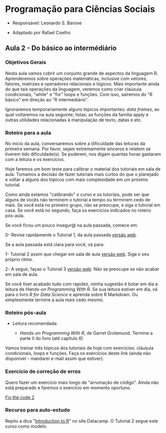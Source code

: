 #  Programação para Ciências Sociais

- Responsável: Leonardo S. Barone

- Adaptado por Rafael Coelho

## Aula 2 - Do básico ao intermédiário

### Objetivos Gerais

Nesta aula vamos cobrir um conjunto grande de aspectos da linguagem R. Aprenderemos sobre operações matemáticas, inclusive com vetores,  fatores, matrizes e operadores relacionais e lógicos. Mais importante ainda do que tais operações da linguagem, veremos como criar claúsula condicionais, "while" e "for" loops e funções. Com isso, saíremos do "R básico" em direção ao "R intermediário".

Ignoraremos temporariamente alguns tópicos importantes: _data frames_, ao qual voltaremos na aula seguinte; listas; as funções da família _apply_ e outras utilidades relacionadas à manipulação de texto, datas e etc.

### Roteiro para a aula

No início da aula, conversaremos sobre a dificuldade das leituras da primeira semana. Por favor, sejam extremamente sinceros e relatem se tiverem tido dificuldade(s). Se puderem, nos digam quantas horas gastaram com a leitura e os exercícios.

Hoje faremos um bom teste para calibrar o material dos tutoriais em sala de aula. Tomamos a decisão de fazer tutoriais mais curtos do que o planejado e voltar a alguns dos tópicos com mais complexidade em um próximo tutorial.

Como ainda estamos "calibrando" o curso e os tutoriais, pode ser que alguns de vocês não terminem o tutorial a tempo ou terminem cedo de mais. Se você está no primeiro grupo, não se preocupe, e siga o tutorial em casa. Se você está no segundo, faça os exercícios indicados no roteiro pós-aula.

Se você ficou um pouco insegur@ na aula passada, comece em:

0- Revise rapidamente o Tutorial 1, da aula passada [versão web](https://github.com/ngiachetta/ProgCienciasSociais/blob/master/tutorials/tutorial1.Rmd).

Se a aula passada está clara para você, vá para:

1- Tutorial 2 assim que chegar em sala de aula [versão web](https://github.com/ngiachetta/ProgCienciasSociais/blob/master/tutorials/tutorial2.Rmd). Siga o seu próprio ritmo.

2- A seguir, façao o Tutorial 3 [versão web](https://github.com/ngiachetta/ProgCienciasSociais/blob/master/tutorials/tutorial3.Rmd). Não se preocupe se não acabar em sala de aula.

Se você tiver acabado tudo com rapidez, minha sugestão é botar em dia a leitura de _Hands-on Programming With R_. Se sua leitura estiver em dia, vá para o livro _R for Data Science_ e aprenda sobre R Markdown. Ou simplesmente termine a aula mais cedo mesmo.

### Roteiro pós-aula

- Leitura recomendada:

    + _Hands-on Programming With R_, de Garret Grolemund. Termine a parte II do livro (até capítulo 6)

Vamos treinar três tópicos dos tutoriais de hoje com exercícios: cláusula condicionais, loops e funções. Faça os exercícios deste link (ainda não disponível - mandarei e-mail assim que estiver).

### Exercício de correção de erros

Quero fazer um exercício mais longo de "arrumação de código". Ainda não está preparado e faremos o exercício em momento oportuno.

[Fix the code 2](https://github.com/ngiachetta/ProgCienciasSociais/blob/master/activities/fixthecode2.md)

### Recurso para auto-estudo

Repito a dica "[Introduction to R](https://www.datacamp.com/courses/free-introduction-to-r)" no site Datacamp. O Tutorial 2 segue este curso como modelo.
